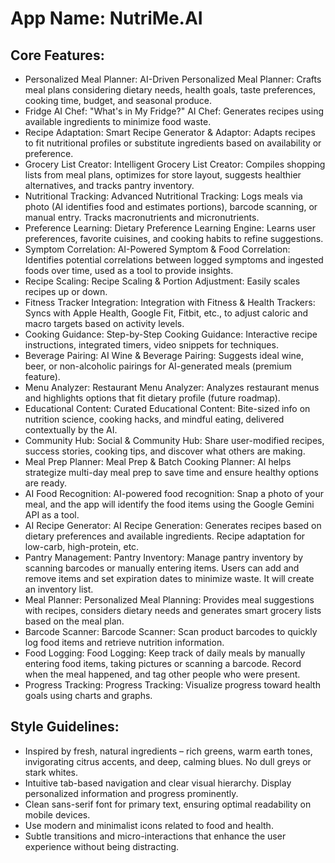 # **App Name**: NutriMe.AI

## Core Features:

- Personalized Meal Planner: AI-Driven Personalized Meal Planner: Crafts meal plans considering dietary needs, health goals, taste preferences, cooking time, budget, and seasonal produce.
- Fridge AI Chef: "What's in My Fridge?" AI Chef: Generates recipes using available ingredients to minimize food waste.
- Recipe Adaptation: Smart Recipe Generator & Adaptor: Adapts recipes to fit nutritional profiles or substitute ingredients based on availability or preference.
- Grocery List Creator: Intelligent Grocery List Creator: Compiles shopping lists from meal plans, optimizes for store layout, suggests healthier alternatives, and tracks pantry inventory.
- Nutritional Tracking: Advanced Nutritional Tracking: Logs meals via photo (AI identifies food and estimates portions), barcode scanning, or manual entry. Tracks macronutrients and micronutrients.
- Preference Learning: Dietary Preference Learning Engine: Learns user preferences, favorite cuisines, and cooking habits to refine suggestions.
- Symptom Correlation: AI-Powered Symptom & Food Correlation: Identifies potential correlations between logged symptoms and ingested foods over time, used as a tool to provide insights.
- Recipe Scaling: Recipe Scaling & Portion Adjustment: Easily scales recipes up or down.
- Fitness Tracker Integration: Integration with Fitness & Health Trackers: Syncs with Apple Health, Google Fit, Fitbit, etc., to adjust caloric and macro targets based on activity levels.
- Cooking Guidance: Step-by-Step Cooking Guidance: Interactive recipe instructions, integrated timers, video snippets for techniques.
- Beverage Pairing: AI Wine & Beverage Pairing: Suggests ideal wine, beer, or non-alcoholic pairings for AI-generated meals (premium feature).
- Menu Analyzer: Restaurant Menu Analyzer: Analyzes restaurant menus and highlights options that fit dietary profile (future roadmap).
- Educational Content: Curated Educational Content: Bite-sized info on nutrition science, cooking hacks, and mindful eating, delivered contextually by the AI.
- Community Hub: Social & Community Hub: Share user-modified recipes, success stories, cooking tips, and discover what others are making.
- Meal Prep Planner: Meal Prep & Batch Cooking Planner: AI helps strategize multi-day meal prep to save time and ensure healthy options are ready.
- AI Food Recognition: AI-powered food recognition: Snap a photo of your meal, and the app will identify the food items using the Google Gemini API as a tool.
- AI Recipe Generator: AI Recipe Generation: Generates recipes based on dietary preferences and available ingredients. Recipe adaptation for low-carb, high-protein, etc.
- Pantry Management: Pantry Inventory: Manage pantry inventory by scanning barcodes or manually entering items. Users can add and remove items and set expiration dates to minimize waste. It will create an inventory list.
- Meal Planner: Personalized Meal Planning: Provides meal suggestions with recipes, considers dietary needs and generates smart grocery lists based on the meal plan.
- Barcode Scanner: Barcode Scanner: Scan product barcodes to quickly log food items and retrieve nutrition information.
- Food Logging: Food Logging: Keep track of daily meals by manually entering food items, taking pictures or scanning a barcode. Record when the meal happened, and tag other people who were present.
- Progress Tracking: Progress Tracking: Visualize progress toward health goals using charts and graphs.

## Style Guidelines:

- Inspired by fresh, natural ingredients – rich greens, warm earth tones, invigorating citrus accents, and deep, calming blues. No dull greys or stark whites.
- Intuitive tab-based navigation and clear visual hierarchy. Display personalized information and progress prominently.
- Clean sans-serif font for primary text, ensuring optimal readability on mobile devices.
- Use modern and minimalist icons related to food and health.
- Subtle transitions and micro-interactions that enhance the user experience without being distracting.